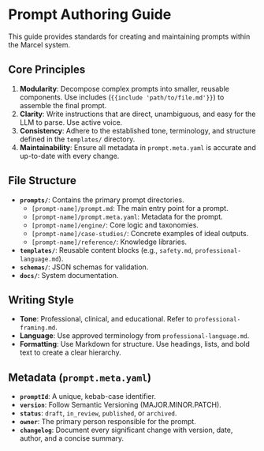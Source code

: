 # Prompt Authoring Guide

This guide provides standards for creating and maintaining prompts within the Marcel system.

## Core Principles

1.  **Modularity**: Decompose complex prompts into smaller, reusable components. Use includes (`{{include 'path/to/file.md'}}`) to assemble the final prompt.
2.  **Clarity**: Write instructions that are direct, unambiguous, and easy for the LLM to parse. Use active voice.
3.  **Consistency**: Adhere to the established tone, terminology, and structure defined in the `templates/` directory.
4.  **Maintainability**: Ensure all metadata in `prompt.meta.yaml` is accurate and up-to-date with every change.

## File Structure

-   **`prompts/`**: Contains the primary prompt directories.
    -   `[prompt-name]/prompt.md`: The main entry point for a prompt.
    -   `[prompt-name]/prompt.meta.yaml`: Metadata for the prompt.
    -   `[prompt-name]/engine/`: Core logic and taxonomies.
    -   `[prompt-name]/case-studies/`: Concrete examples of ideal outputs.
    -   `[prompt-name]/reference/`: Knowledge libraries.
-   **`templates/`**: Reusable content blocks (e.g., `safety.md`, `professional-language.md`).
-   **`schemas/`**: JSON schemas for validation.
-   **`docs/`**: System documentation.

## Writing Style

-   **Tone**: Professional, clinical, and educational. Refer to `professional-framing.md`.
-   **Language**: Use approved terminology from `professional-language.md`.
-   **Formatting**: Use Markdown for structure. Use headings, lists, and bold text to create a clear hierarchy.

## Metadata (`prompt.meta.yaml`)

-   **`promptId`**: A unique, kebab-case identifier.
-   **`version`**: Follow Semantic Versioning (MAJOR.MINOR.PATCH).
-   **`status`**: `draft`, `in_review`, `published`, or `archived`.
-   **`owner`**: The primary person responsible for the prompt.
-   **`changelog`**: Document every significant change with version, date, author, and a concise summary.
